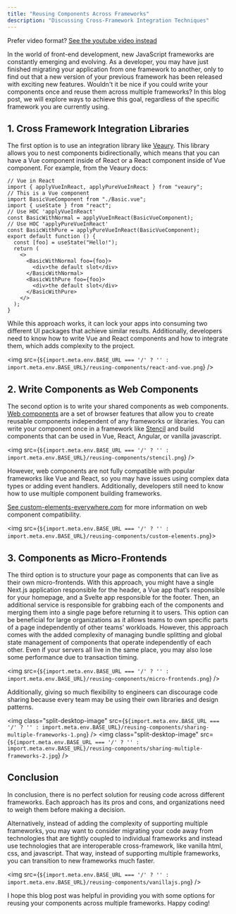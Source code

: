 ```yaml
---
title: "Reusing Components Across Frameworks"
description: "Discussing Cross-Framework Integration Techniques"
---
```


Prefer video format? [See the youtube video instead](https://www.youtube.com/watch?v=XLPwT0lZjIE)

In the world of front-end development, new JavaScript frameworks are constantly emerging and evolving. As a developer, you may have just finished migrating your application from one framework to another, only to find out that a new version of your previous framework has been released with exciting new features. Wouldn't it be nice if you could write your components once and reuse them across multiple frameworks? In this blog post, we will explore ways to achieve this goal, regardless of the specific framework you are currently using.

## 1. Cross Framework Integration Libraries

The first option is to use an integration library like [Veaury](https://github.com/devilwjp/veaury). This library allows you to nest components bidirectionally, which means that you can have a Vue component inside of React or a React component inside of Vue component. For example, from the Veaury docs:

```tsx
// Vue in React
import { applyVueInReact, applyPureVueInReact } from "veaury";
// This is a Vue component
import BasicVueComponent from "./Basic.vue";
import { useState } from "react";
// Use HOC 'applyVueInReact'
const BasicWithNormal = applyVueInReact(BasicVueComponent);
// Use HOC 'applyPureVueInReact'
const BasicWithPure = applyPureVueInReact(BasicVueComponent);
export default function () {
  const [foo] = useState("Hello!");
  return (
    <>
      <BasicWithNormal foo={foo}>
        <div>the default slot</div>
      </BasicWithNormal>
      <BasicWithPure foo={foo}>
        <div>the default slot</div>
      </BasicWithPure>
    </>
  );
}
```

While this approach works, it can lock your apps into consuming two different UI packages that achieve similar results. Additionally, developers need to know how to write Vue and React components and how to integrate them, which adds complexity to the project.

<img src={`${import.meta.env.BASE_URL === '/' ? '' : import.meta.env.BASE_URL}/reusing-components/react-and-vue.png`} />

## 2. Write Components as Web Components

The second option is to write your shared components as web components. [Web components](https://developer.mozilla.org/en-US/docs/Web/Web_Components) are a set of browser features that allow you to create reusable components independent of any frameworks or libraries. You can write your component once in a framework like [Stencil](https://stenciljs.com/) and build components that can be used in Vue, React, Angular, or vanilla javascript.

<img src={`${import.meta.env.BASE_URL === '/' ? '' : import.meta.env.BASE_URL}/reusing-components/stencil.png`} />

However, web components are not fully compatible with popular frameworks like Vue and React, so you may have issues using complex data types or adding event handlers. Additionally, developers still need to know how to use multiple component building frameworks.

[See custom-elements-everywhere.com](https://custom-elements-everywhere.com/) for more information on web component compatibility.

<img src={`${import.meta.env.BASE_URL === '/' ? '' : import.meta.env.BASE_URL}/reusing-components/custom-elements.png`}>

## 3. Components as Micro-Frontends

The third option is to structure your page as components that can live as their own micro-frontends. With this approach, you might have a single Next.js application responsible for the header, a Vue app that’s responsible for your homepage, and a Svelte app responsible for the footer. Then, an additional service is responsible for grabbing each of the components and merging them into a single page before returning it to users. This option can be beneficial for large organizations as it allows teams to own specific parts of a page independently of other teams’ workloads. However, this approach comes with the added complexity of managing bundle splitting and global state management of components that operate independently of each other. Even if your servers all live in the same place, you may also lose some performance due to transaction timing.

<img src={`${import.meta.env.BASE_URL === '/' ? '' : import.meta.env.BASE_URL}/reusing-components/micro-frontends.png`} />

Additionally, giving so much flexibility to engineers can discourage code sharing because every team may be using their own libraries and design patterns.

<img class="split-desktop-image" src={`${import.meta.env.BASE_URL === '/' ? '' : import.meta.env.BASE_URL}/reusing-components/sharing-multiple-frameworks-1.png`} />
<img class="split-desktop-image" src={`${import.meta.env.BASE_URL === '/' ? '' : import.meta.env.BASE_URL}/reusing-components/sharing-multiple-frameworks-2.jpg`} />

## Conclusion

In conclusion, there is no perfect solution for reusing code across different frameworks. Each approach has its pros and cons, and organizations need to weigh them before making a decision.

Alternatively, instead of adding the complexity of supporting multiple frameworks, you may want to consider migrating your code away from technologies that are tightly coupled to individual frameworks and instead use technologies that are interoperable cross-framework, like vanilla html, css, and javascript. That way, instead of supporting multiple frameworks, you can transition to new frameworks much faster.

<img src={`${import.meta.env.BASE_URL === '/' ? '' : import.meta.env.BASE_URL}/reusing-components/vanillajs.png`} />

I hope this blog post was helpful in providing you with some options for reusing your components across multiple frameworks. Happy coding!
